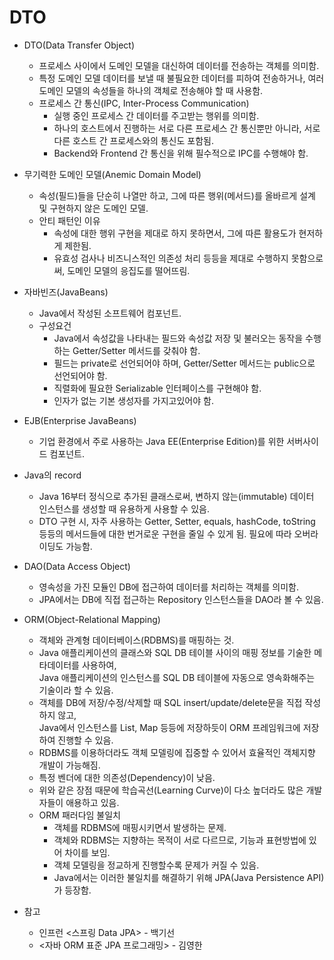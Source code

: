 # DTO

* DTO(Data Transfer Object)
  * 프로세스 사이에서 도메인 모델을 대신하여 데이터를 전송하는 객체를 의미함.
  * 특정 도메인 모델 데이터를 보낼 때 불필요한 데이터를 피하여 전송하거나, 여러 도메인 모델의 속성들을 하나의 객체로 전송해야 할 때 사용함.
  * 프로세스 간 통신(IPC, Inter-Process Communication)
    * 실행 중인 프로세스 간 데이터를 주고받는 행위를 의미함.
    * 하나의 호스트에서 진행하는 서로 다른 프로세스 간 통신뿐만 아니라, 서로 다른 호스트 간 프로세스와의 통신도 포함됨.
    * Backend와 Frontend 간 통신을 위해 필수적으로 IPC를 수행해야 함.
* 무기력한 도메인 모델(Anemic Domain Model)
  * 속성(필드)들을 단순히 나열만 하고, 그에 따른 행위(메서드)를 올바르게 설계 및 구현하지 않은 도메인 모델.
  * 안티 패턴인 이유
    * 속성에 대한 행위 구현을 제대로 하지 못하면서, 그에 따른 활용도가 현저하게 제한됨.
    * 유효성 검사나 비즈니스적인 의존성 처리 등등을 제대로 수행하지 못함으로써, 도메인 모델의 응집도를 떨어뜨림.
* 자바빈즈(JavaBeans)
  * Java에서 작성된 소프트웨어 컴포넌트.
  * 구성요건
    * Java에서 속성값을 나타내는 필드와 속성값 저장 및 불러오는 동작을 수행하는 Getter/Setter 메서드를 갖춰야 함.
    * 필드는 private로 선언되어야 하며, Getter/Setter 메서드는 public으로 선언되어야 함.
    * 직렬화에 필요한 Serializable 인터페이스를 구현해야 함.
    * 인자가 없는 기본 생성자를 가지고있어야 함.
* EJB(Enterprise JavaBeans)
  * 기업 환경에서 주로 사용하는 Java EE(Enterprise Edition)를 위한 서버사이드 컴포넌트.

* Java의 record
  * Java 16부터 정식으로 추가된 클래스로써, 변하지 않는(immutable) 데이터 인스턴스를 생성할 때 유용하게 사용할 수 있음.
  * DTO 구현 시, 자주 사용하는 Getter, Setter, equals, hashCode, toString 등등의 메서드들에 대한 번거로운 구현을 줄일 수 있게 됨. 필요에 따라 오버라이딩도 가능함.
* DAO(Data Access Object)
  * 영속성을 가진 모듈인 DB에 접근하여 데이터를 처리하는 객체를 의미함.
  * JPA에서는 DB에 직접 접근하는 Repository 인스턴스들을 DAO라 볼 수 있음.
* ORM(Object-Relational Mapping)
  * 객체와 관계형 데이터베이스(RDBMS)를 매핑하는 것.
  * Java 애플리케이션의 클래스와 SQL DB 테이블 사이의 매핑 정보를 기술한 메타데이터를 사용하여,  
    Java 애플리케이션의 인스턴스를 SQL DB 테이블에 자동으로 영속화해주는 기술이라 할 수 있음.  
  * 객체를 DB에 저장/수정/삭제할 때 SQL insert/update/delete문을 직접 작성하지 않고,  
    Java에서 인스턴스를 List, Map 등등에 저장하듯이 ORM 프레임워크에 저장하여 진행할 수 있음.
  * RDBMS를 이용하더라도 객체 모델링에 집중할 수 있어서 효율적인 객체지향 개발이 가능해짐.
  * 특정 벤더에 대한 의존성(Dependency)이 낮음.
  * 위와 같은 장점 때문에 학습곡선(Learning Curve)이 다소 높더라도 많은 개발자들이 애용하고 있음.
  * ORM 패러다임 불일치
    * 객체를 RDBMS에 매핑시키면서 발생하는 문제.
    * 객체와 RDBMS는 지향하는 목적이 서로 다르므로, 기능과 표현방법에 있어 차이를 보임.
    * 객체 모델링을 정교하게 진행할수록 문제가 커질 수 있음.
    * Java에서는 이러한 불일치를 해결하기 위해 JPA(Java Persistence API)가 등장함.

* 참고
  * 인프런 <스프링 Data JPA> - 백기선
  * <자바 ORM 표준 JPA 프로그래밍> - 김영한
